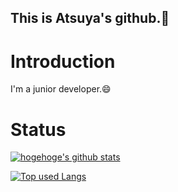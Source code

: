 ## This is Atsuya's github.👋

# Introduction
I'm a junior developer.😄

# Status
<!-- リポジトリステータス -->
[![hogehoge's github stats](https://github-readme-stats.vercel.app/api?username=atsuya123&hide=contribs&count_private=true&show_icons=true&theme=tokyonight)](https://github.com/atsuya123/)

<!-- ソースコード統計 -->
[![Top used Langs](https://github-readme-stats.vercel.app/api/top-langs/?username=atsuya123&layout=compact&theme=tokyonight)](https://github.com/atsuya123/)

<!--
**atsuya123/atsuya123** is a ✨ _special_ ✨ repository because its `README.md` (this file) appears on your GitHub profile.

Here are some ideas to get you started:

- 🔭 I’m currently working on ...
- 🌱 I’m currently learning ...
- 👯 I’m looking to collaborate on ...
- 🤔 I’m looking for help with ...
- 💬 Ask me about ...
- 📫 How to reach me: ...
- 😄 Pronouns: ...
- ⚡ Fun fact: ...
-->




